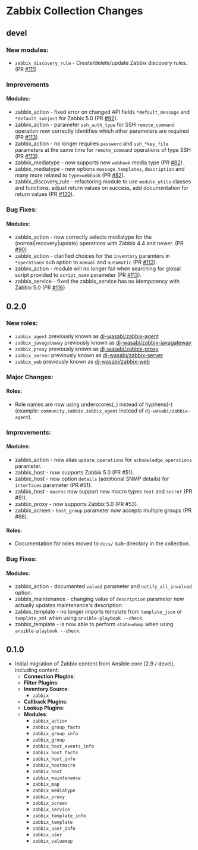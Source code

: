 # Zabbix Collection Changes

## devel

### New modules:
  - `zabbix_discovery_rule` - Create/delete/update Zabbix discovery rules. (PR [#111](https://github.com/ansible-collections/community.zabbix/pull/111))

### Improvements
#### Modules:
  - zabbix_action - fixed error on changed API fields `*default_message` and `*default_subject` for Zabbix 5.0 (PR [#92](https://github.com/ansible-collections/community.zabbix/pull/92)).
  - zabbix_action - parameter `ssh_auth_type` for SSH `remote_command` operation now correctly identifies which other parameters are required (PR [#113](https://github.com/ansible-collections/community.zabbix/pull/113)).
  - zabbix_action - no longer requires `password` and `ssh_*key_file` parameters at the same time for `remote_command` operations of type SSH (PR [#113](https://github.com/ansible-collections/community.zabbix/pull/113)).
  - zabbix_mediatype - now supports new `webhook` media type (PR [#82](https://github.com/ansible-collections/community.zabbix/pull/82)).
  - zabbix_mediatype - new options `message_templates`, `description` and many more related to `type=webhook` (PR [#82](https://github.com/ansible-collections/community.zabbix/pull/82)).
  - zabbix_discovery_rule - refactoring module to use `module_utils` classes and functions, adjust return values on success, add documentation for return values (PR [#120](https://github.com/ansible-collections/community.zabbix/pull/120)).

### Bug Fixes:
#### Modules:
  - zabbix_action - now correctly selects mediatype for the (normal|recovery|update) operations with Zabbix 4.4 and newer. (PR [#90](https://github.com/ansible-collections/community.zabbix/pull/90))
  - zabbix_action - clarified choices for the `inventory` paramters in `*operations` sub option to `manual` and `automatic` (PR [#113](https://github.com/ansible-collections/community.zabbix/pull/113)).
  - zabbix_action - module will no longer fail when searching for global script provided to `script_name` parameter (PR [#113](https://github.com/ansible-collections/community.zabbix/pull/113)).
  - zabbix_service - fixed the zabbix_service has no idempotency with Zabbix 5.0 (PR [#116](https://github.com/ansible-collections/community.zabbix/pull/116))

## 0.2.0

### New roles:
  - `zabbix_agent` previously known as [dj-wasabi/zabbix-agent](https://galaxy.ansible.com/dj-wasabi/zabbix-agent)
  - `zabbix_javagateway` previously known as [dj-wasabi/zabbix-javagateway](https://galaxy.ansible.com/dj-wasabi/zabbix-javagateway)
  - `zabbix_proxy` previously known as [dj-wasabi/zabbix-proxy](https://galaxy.ansible.com/dj-wasabi/zabbix-proxy)
  - `zabbix_server` previously known as [dj-wasabi/zabbix-server](https://galaxy.ansible.com/dj-wasabi/zabbix-server)
  - `zabbix_web` previously known as [dj-wasabi/zabbix-web](https://galaxy.ansible.com/dj-wasabi/zabbix-web)

### Major Changes:
#### Roles:
  - Role names are now using underscores(\_) instead of hyphens(-) (example: `community.zabbix.zabbix_agent` instead of `dj-wasabi/zabbix-agent`).

### Improvements:
#### Modules:
  - zabbix_action - new alias `update_operations` for `acknowledge_operations` parameter.
  - zabbix_host - now supports Zabbix 5.0 (PR #51).
  - zabbix_host - new option `details` (additional SNMP details) for `interfaces` parameter (PR #51).
  - zabbix_host - `macros` now support new macro types `text` and `secret` (PR #51).
  - zabbix_proxy - now supports Zabbix 5.0 (PR #53).
  - zabbix_screen - `host_group` parameter now accepts multiple groups (PR #68).

#### Roles:
  - Documentation for roles moved to `docs/` sub-directory in the collection.

### Bug Fixes:
#### Modules:
  - zabbix_action - documented `value2` parameter and `notify_all_involved` option.
  - zabbix_maintenance - changing value of `description` parameter now actually updates maintenance's description.
  - zabbix_template - no longer imports template from `template_json` or `template_xml` when using `ansible-playbook --check`.
  - zabbix_template - is now able to perform `state=dump` when using `ansible-playbook --check`.

## 0.1.0
  - Initial migration of Zabbix content from Ansible core (2.9 / devel), including content:
    - **Connection Plugins**:
    - **Filter Plugins**:
    - **Inventory Source**:
      - `zabbix`
    - **Callback Plugins**:
    - **Lookup Plugins**:
    - **Modules**:
      - `zabbix_action`
      - `zabbix_group_facts`
      - `zabbix_group_info`
      - `zabbix_group`
      - `zabbix_host_events_info`
      - `zabbix_host_facts`
      - `zabbix_host_info`
      - `zabbix_hostmacro`
      - `zabbix_host`
      - `zabbix_maintenance`
      - `zabbix_map`
      - `zabbix_mediatype`
      - `zabbix_proxy`
      - `zabbix_screen`
      - `zabbix_service`
      - `zabbix_template_info`
      - `zabbix_template`
      - `zabbix_user_info`
      - `zabbix_user`
      - `zabbix_valuemap`
